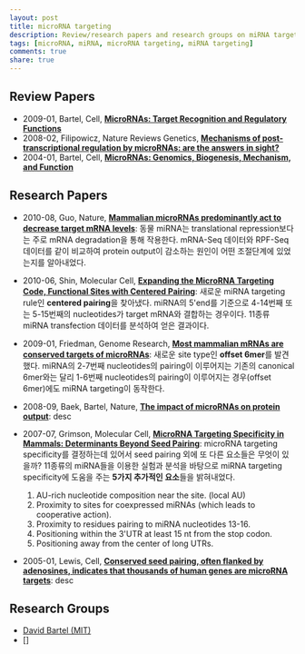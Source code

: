 ```yaml
---
layout: post
title: microRNA targeting
description: Review/research papers and research groups on miRNA targeting
tags: [microRNA, miRNA, microRNA targeting, miRNA targeting]
comments: true
share: true
---
```



## Review Papers

* 2009-01, Bartel, Cell, [**MicroRNAs: Target Recognition and Regulatory Functions**](https://www.ncbi.nlm.nih.gov/pubmed/19167326)
* 2008-02, Filipowicz, Nature Reviews Genetics, [**Mechanisms of post-transcriptional regulation by microRNAs: are the answers in sight?**]()
* 2004-01, Bartel, Cell, [**MicroRNAs: Genomics, Biogenesis, Mechanism, and Function**](https://www.ncbi.nlm.nih.gov/pubmed/14744438)


## Research Papers

* 2010-08, Guo, Nature, [**Mammalian microRNAs predominantly act to decrease target mRNA levels**](http://www.nature.com/articles/nature09267): 동물 miRNA는 translational repression보다는 주로 mRNA degradation을 통해 작용한다. mRNA-Seq 데이터와 RPF-Seq 데이터를 같이 비교하여 protein output이 감소하는 원인이 어떤 조절단계에 있었는지를 알아내었다.

* 2010-06, Shin, Molecular Cell, [**Expanding the MicroRNA Targeting Code, Functional Sites with Centered Pairing**](https://www.ncbi.nlm.nih.gov/pubmed/20620952): 새로운 miRNA targeting rule인 **centered pairing**을 찾아냈다. miRNA의 5'end를 기준으로 4-14번째 또는 5-15번째의 nucleotides가 target mRNA와 결합하는 경우이다. 11종류 miRNA transfection 데이터를 분석하여 얻은 결과이다.

* 2009-01, Friedman, Genome Research, [**Most mammalian mRNAs are conserved targets of microRNAs**](https://www.ncbi.nlm.nih.gov/pubmed/18955434): 새로운 site type인 **offset 6mer**를 발견했다. miRNA의 2-7번째 nucleotides의 pairing이 이루어지는 기존의 canonical 6mer와는 달리 1-6번째 nucleotides의 pairing이 이루어지는 경우(offset 6mer)에도 miRNA targeting이 동작한다.

* 2008-09, Baek, Bartel, Nature, [**The impact of microRNAs on protein output**](https://www.ncbi.nlm.nih.gov/pubmed/18668037): desc

* 2007-07, Grimson, Molecular Cell, [**MicroRNA Targeting Specificity in Mammals: Determinants Beyond Seed Pairing**](https://www.ncbi.nlm.nih.gov/pubmed/17612493): microRNA targeting specificity를 결정하는데 있어서 seed pairing 외에 또 다른 요소들은 무엇이 있을까? 11종류의 miRNA들을 이용한 실험과 분석을 바탕으로 miRNA targeting specificity에 도움을 주는 **5가지 추가적인 요소**들을 밝혀내었다.
  1. AU-rich nucleotide composition near the site. (local AU)
  2. Proximity to sites for coexpressed miRNAs (which leads to cooperative action).
  3. Proximity to residues pairing to miRNA nucleotides 13-16.
  4. Positioning within the 3'UTR at least 15 nt from the stop codon.
  5. Positioning away from the center of long UTRs.

* 2005-01, Lewis, Cell, [**Conserved seed pairing, often flanked by adenosines, indicates that thousands of human genes are microRNA targets**](https://www.ncbi.nlm.nih.gov/pubmed/15652477): desc


## Research Groups

* [David Bartel (MIT)](http://bartellab.wi.mit.edu/)
* []

